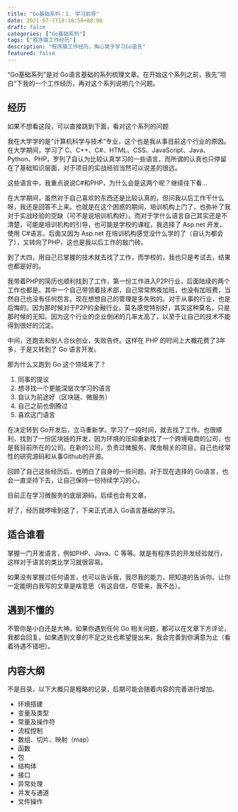 ```yaml
---
title: "Go基础系列：1. 学习前导"
date: 2021-07-7T18:18:56+08:00
draft: false
categories: ["Go基础系列"]
tags: ["程序猿工作经历"]
description: "程序猿工作经历，掏心窝子学习Go语言"
featured: false
---
```


“Go基础系列”是对 Go语言基础的系列梳理文章。在开始这个系列之前，我先”坦白“下我的一个工作经历，再对这个系列说明几个问题。

## 经历

如果不想看这段，可以直接跳到下面，看对这个系列的问题

我在大学学的是“计算机科学与技术”专业，这个也是我从事目前这个行业的原因。在大学期间，学习了 C、C++、C#、HTML、CSS、JavaScript、Java、Python、PHP，罗列了自认为比较认真学习的一些语言，而所谓的认真也只停留在了基础知识层面，对于项目的实战经验当然可以说差的很远。

这些语言中，我重点说说C#和PHP，为什么会是这两个呢？继续往下看...

在大学期间，虽然对于自己喜欢的东西还是比较认真的，但问我以后工作干什么呀，我还是回答不上来。也就是在这个困惑的期间，培训机构上门了，也弥补了我对于实战经验的空缺（可不是说培训机构好）。而对于学什么语言自己其实还是不清楚，可能是培训机构的引导，也可能是学校的课程，我选择了 Asp.net 开发，使用 C#语言。后面又因为 Asp.net 在培训机构感觉没什么学的了（自认为都会了），又转向了PHP，这也是我以后工作的敲门砖。

到了大四，用自己已掌握的技术就去找了工作，而学校的，我也只是考试去，结果也都是好的。

我带着PHP的简历也顺利找到了工作，第一份工作进入P2P行业，后面陆续的两个工作也都是。其中一个自己带领着技术部，自己常常熬夜加班，也没有加班费，当然自己也没有任何怨言。现在想想自己的管理是多失败的。对于从事的行业，也是后悔的。因为那时候对于P2P的金融行业，莫名感觉特别好，其实这种莫名，只是那时候的无知。因为这个行业的企业倒闭的几率太高了，以至于让自己的技术不能得到很好的沉淀。

中间，还跑去和别人合伙创业，失败告终。这样在 PHP 的时间上大概花费了3年多，于是又转到了 Go 语言开发。

那为什么又跑到 Go 这个领域来了？

1. 同事的提议
2. 想寻找一个更能深层次学习的语言
3. 自认为前途好（区块链、微服务）
4. 自己之前也倒腾过
5. 喜欢这门语言

在决定转到 Go开发后，立马重新学。学习了一段时间，就去找了工作。也很顺利，找到了一份区块链的开发，因为环境的压抑重新找了一个跨境电商的公司，也是我目前所在的公司。在新的公司，负责过微服务、爬虫相关的项目，自己也经常性的研究源码和从事Github的开源。

回顾了自己这些经历后，也明白了自身的一些问题。对于现在选择的 Go语言，也会一直坚持下去，让自己保持一份持续学习的心。

目前正在学习微服务的底层源码，后续也会有文章。

好了，经历就啰嗦到这了，下来正式进入 Go语言基础的学习。

## 适合谁看

掌握一门开发语言，例如PHP、Java、C 等等。就是有程序员的开发经验就行，这样对于语言的类比学习就很容易。

如果没有掌握过任何语言，也可以告诉我，我尽我的能力，把知道的告诉你。让你一定能明白我写的文章是啥意思（有这自信，尽管来，我不怂）。

## 遇到不懂的

不管你是小白还是大神，如果你遇到任何 Go 相关问题，都可以在文章下方评论，我都会回复。如果遇到文章的不足之处也希望提出来，我会完善到你满意为止（看着待遇不错吧）。

## 内容大纲

不是目录，以下大概只是粗略的记录，后期可能会随着内容的完善进行增加。

- 环境搭建
- 变量及类型
- 常量及操作符
- 流程控制
- 数组、切片、映射（map）
- 函数
- 包
- 结构体
- 接口
- 异常处理
- 并发与通道
- 文件操作